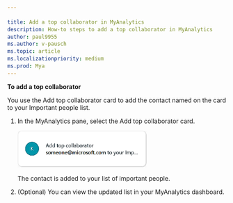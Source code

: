 ```yaml
---

title: Add a top collaborator in MyAnalytics
description: How-to steps to add a top collaborator in MyAnalytics 
author: paul9955
ms.author: v-pausch
ms.topic: article
ms.localizationpriority: medium 
ms.prod: Mya
---
```


**To add a top collaborator**

You use the Add top collaborator card to add the contact named on the card to your Important people list.

1. In the MyAnalytics pane, select the Add top collaborator card.

    ![Add top collaborator card.](../../Images/mya/use/Add-top-collaborator-ed.png)

    The contact is added to your list of important people.

2. (Optional) You can view the updated list in your MyAnalytics dashboard.  